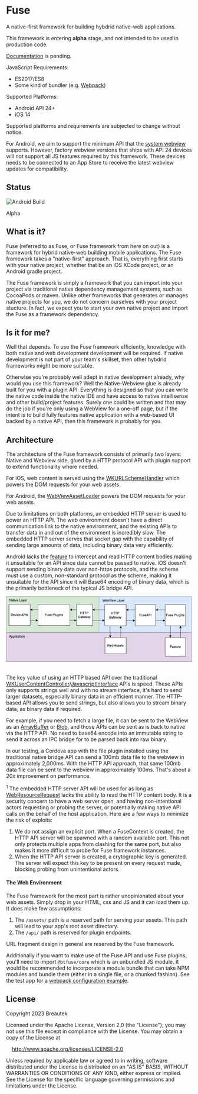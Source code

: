
# Fuse

A native-first framework for building hybdrid native-web applications.

This framework is entering **alpha** stage, and not intended to be used in production code.

[Documentation]('.) is pending.

JavaScript Requirements:
- ES2017/ES8
- Some kind of bundler (e.g. [Webpack](https://webpack.js.org/))

Supported Platforms:
- Android API 24+
- iOS 14

Supported platforms and requirements are subjected to change without notice.

For Android, we aim to support the minimum API that the [system webview](https://chromium.googlesource.com/chromium/src/+/refs/heads/main/build/config/android/config.gni#67) supports. However, factory webview versions that ships with API 24 devices will not support all JS features required by this framework. These devices needs to be connected to an App Store to receive the latest webview updates for compatibility.

## Status

![Android Build](https://github.com/btfuse/fuse-android/actions/workflows/android.yml/badge.svg)

Alpha

## What is it?

Fuse (referred to as Fuse, or Fuse framework from here on out) is a framework for hybrid native-web building mobile applications.
The Fuse framework takes a "native-first" approach. That is, everything first starts with your native project, whether that be an iOS XCode project, or an Android gradle project.

The Fuse framework is simply a framework that you can import into your project via traditional native dependency management systems, such as
CocoaPods or maven. Unlike other frameworks that generates or manages native projects for you, we do not concern ourselves with your project stucture. In fact, we expect you to start your own native project and import the Fuse as a framework dependency.

## Is it for me?

Well that depends. To use the Fuse framework efficiently, knowledge with both native and web development development will be required.
If native development is not part of your team's skillset, then other hybdrid frameworks might be more suitable.

Otherwise you're probably well adept in native development already, why would you use this framework? Well the Native-Webview glue is already built for you with a plugin API. Everything is designed so that you can write the native code inside the native IDE and have access to native intellisense and other build/project features. Surely one could be written and that may do the job if you're only using a WebView for a one-off page, but if the intent is to build fully features native application with a web-based UI backed by a native API, then this framework is probably for you.

## Architecture

The architecture of the Fuse framework consists of primarily two layers: Native and Webview side, glued by a HTTP protocol API with plugin support to extend functionality where needed.

For iOS, web content is served using the [WKURLSchemeHandler](https://developer.apple.com/documentation/webkit/wkurlschemehandler?language=objc) which powers the DOM requests for your web assets.

For Android, the [WebViewAssetLoader](https://developer.android.com/reference/androidx/webkit/WebViewAssetLoader) powers the DOM requests for your web assets.

Due to limitations on both platforms, an embedded HTTP server is used to power an HTTP API. The web environment doesn't have a direct communication link to the native environment, and the existing APIs to transfer data in and out of the environment is incredibly slow. The embedded HTTP server serves that socket gap with the capability of sending large amounts of data, including binary data very efficiently. 

Android lacks the [feature](https://issuetracker.google.com/issues/119844519) to intercept and read HTTP content bodies making it unsuitable for an API since data cannot be passed to native. iOS doesn't support sending binary data over non-https protocols, and the scheme must use a custom, non-standard protocol as the scheme, making it unsuitable for the API since it will Base64 encoding of binary data, which is the primarily bottleneck of the typical JS bridge API.

<div style="text-align: center">
    <img src="./res/architecture.jpg" />
</div>
</br />

The key value of using an HTTP based API over the traditional [WKUserContentController](https://developer.apple.com/documentation/webkit/wkusercontentcontroller)/[JavascriptInterface](https://developer.android.com/reference/android/webkit/JavascriptInterface) APIs is speed.
These APIs only supports strings well and with no stream interface, it's hard to send larger datasets, especially binary data in an efficient manner. The HTTP-based API allows you to send strings, but also allows you to stream binary data, as binary data if required.

For example, if you need to fetch a large file, it can be sent to the WebView as an [ArrayBuffer](https://developer.mozilla.org/en-US/docs/Web/JavaScript/Reference/Global_Objects/ArrayBuffer) or [Blob](https://developer.mozilla.org/en-US/docs/Web/API/Blob), and those APIs can be sent as is back to native via the HTTP API. No need to base64 encode into an immutable string to send it across an IPC bridge for to be parsed back into raw binary.

In our testing, a Cordova app with the file plugin installed using the traditional native bridge API can send a 100mb data file to the webview in approximately 2,000ms. With the HTTP API approach, that same 100mb data file can be sent to the webview in approximately 100ms. That's about a 20x improvement on performance.

<sup>1</sup> The embedded HTTP server API will be used for as long as [WebResourceRequest](https://developer.android.com/reference/android/webkit/WebResourceRequest) lacks the ability to read the HTTP content body. It is a security concern to have a web server open, and having non-intentional actors requesting or probing the server, or potentially making native API calls on the behalf of the host application. Here are a few ways to minimize the risk of exploits:

1. We do not assign an explicit port. When a FuseContext is created, the HTTP API server will be spawned with a random available port. This not only protects multiple apps from clashing for the same port, but also makes it more difficult to probe for Fuse framework instances.
2. When the HTTP API server is created, a crytographic key is generated. The server will expect this key to be present on every request made, blocking probing from unintentional actors.

#### The Web Environment

The Fuse framework for the most part is rather unopinionated about your web assets. Simply drop in your HTML, css and JS and it can load them up. It does make few assumptions:

1. The `/assets/` path is a reserved path for serving your assets. This path will lead to your app's root asset directory.
2. The `/api/` path is reserved for plugin endpoints.

URL fragment design in general are reserved by the Fuse framework.

Additionally if you want to make use of the Fuse API and use Fuse plugins, you'll need to import `@btfuse/core` which is an unbundled JS module.
It would be recommended to incorporate a module bundle that can take NPM modules and bundle them (either in a single file, or a chunked fashion). See the test app for a [webpack configuration example](./testapp/webpack.config.js).

## License

Copyright 2023 Breautek

Licensed under the Apache License, Version 2.0 (the "License");
you may not use this file except in compliance with the License.
You may obtain a copy of the License at

&nbsp;&nbsp;&nbsp;&nbsp;<a href="http://www.apache.org/licenses/LICENSE-2.0" target="_blank">http://www.apache.org/licenses/LICENSE-2.0</a>

Unless required by applicable law or agreed to in writing, software
distributed under the License is distributed on an "AS IS" BASIS,
WITHOUT WARRANTIES OR CONDITIONS OF ANY KIND, either express or implied.
See the License for the specific language governing permissions and
limitations under the License.
